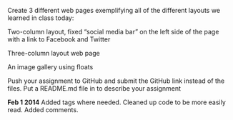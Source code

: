 Create 3 different web pages exemplifying all of the different layouts we learned in class today:

Two-column layout, fixed “social media bar” on the left side of the page with a link to Facebook and Twitter

Three-column layout web page

An image gallery using floats

Push your assignment to GitHub and submit the GitHub link instead of the files. Put a README.md file in to describe your assignment

**Feb 1 2014**
Added tags where needed.
Cleaned up code to be more easily read.
Added comments.


